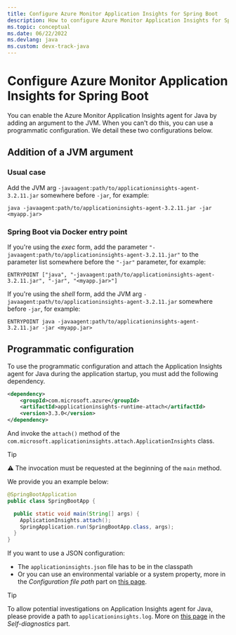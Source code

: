 ```yaml
---
title: Configure Azure Monitor Application Insights for Spring Boot
description: How to configure Azure Monitor Application Insights for Spring Boot applications
ms.topic: conceptual
ms.date: 06/22/2022
ms.devlang: java
ms.custom: devx-track-java
---
```


# Configure Azure Monitor Application Insights for Spring Boot

You can enable the Azure Monitor Application Insights agent for Java by adding an argument to the JVM. When you can't do this, you can use a programmatic configuration. We detail these two configurations below. 

## Addition of a JVM argument 

### Usual case

Add the JVM arg `-javaagent:path/to/applicationinsights-agent-3.2.11.jar` somewhere before `-jar`, for example:

```
java -javaagent:path/to/applicationinsights-agent-3.2.11.jar -jar <myapp.jar>
```

### Spring Boot via Docker entry point

If you're using the *exec* form, add the parameter `"-javaagent:path/to/applicationinsights-agent-3.2.11.jar"` to the parameter list somewhere before the `"-jar"` parameter, for example:

```
ENTRYPOINT ["java", "-javaagent:path/to/applicationinsights-agent-3.2.11.jar", "-jar", "<myapp.jar>"]
```

If you're using the *shell* form, add the JVM arg `-javaagent:path/to/applicationinsights-agent-3.2.11.jar` somewhere before `-jar`, for example:

```
ENTRYPOINT java -javaagent:path/to/applicationinsights-agent-3.2.11.jar -jar <myapp.jar>
```

## Programmatic configuration

To use the programmatic configuration and attach the Application Insights agent for Java during the application startup, you must add the following dependency.
```xml
<dependency>
    <groupId>com.microsoft.azure</groupId>
    <artifactId>applicationinsights-runtime-attach</artifactId>
    <version>3.3.0</version>
</dependency>
```

And invoke the `attach()` method of the `com.microsoft.applicationinsights.attach.ApplicationInsights` class.

> [!TIP]
> ⚠ The invocation  must be requested at the beginning of the `main` method.

We provide you an example below:

```java
@SpringBootApplication
public class SpringBootApp {

  public static void main(String[] args) {
    ApplicationInsights.attach();
    SpringApplication.run(SpringBootApp.class, args);
  }
}
```

If you want to use a JSON configuration: 
* The `applicationinsights.json` file has to be in the classpath
* Or you can use an environmental variable or a system property, more in the _Configuration file path_ part on [this page](../app/java-standalone-config.md).


> [!TIP]
> To allow potential investigations on Application Insights agent for Java, please provide a  path to `applicationinsights.log`. More on [this page](../app/java-standalone-config.md) in the _Self-diagnostics_ part.